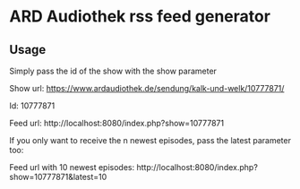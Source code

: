 # ARD Audiothek rss feed generator

## Usage

Simply pass the id of the show with the show parameter

Show url: https://www.ardaudiothek.de/sendung/kalk-und-welk/10777871/

Id: 10777871

Feed url: http://localhost:8080/index.php?show=10777871

If you only want to receive the n newest episodes, pass the latest parameter too:

Feed url with 10 newest episodes: http://localhost:8080/index.php?show=10777871&latest=10
